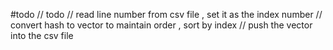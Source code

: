 #todo
// todo 
// read line number from csv file , set it as the index number 
// convert hash to vector to maintain order , sort by index 
// push the vector into the csv file
